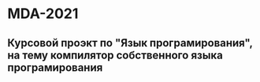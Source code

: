 # MDA-2021
Курсовой проэкт по "Язык програмирования", на тему компилятор собственного языка програмирования
----------------------------
